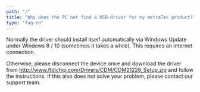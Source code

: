 ```yaml
---
path: "/"
title: "Why does the PC not find a USB-driver for my metraTec product?"
type: "faq-en"
---
```

Normally the driver should install itself automatically via Windows Update under Windows 8 / 10 (sometimes it takes a while). This requires an internet connection.

Otherwise, please disconnect the device once and download the driver from <http://www.ftdichip.com/Drivers/CDM/CDM21226_Setup.zip> and follow the instructions. If this also does not solve your problem, please contact our support team.
